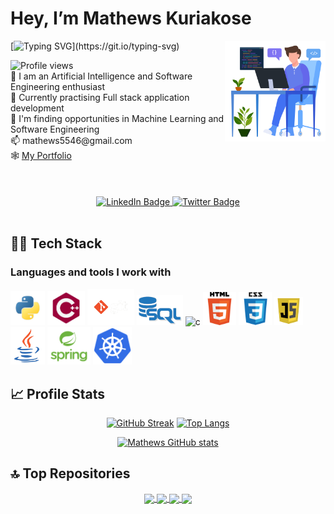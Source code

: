 <h1> Hey, I’m Mathews Kuriakose </h1>

<img src="./images/—Pngtree—programmers working at home_8954697.png" width="32%" alt="vector" align="right"> 

[![Typing SVG](https://readme-typing-svg.herokuapp.com?font=Montserrat&color=blue&vCenter=true&lines=Software+Engineer+👨‍💻;Full+Stack+Dev+👨‍💻;Programmer+💻;)](https://git.io/typing-svg)

<img src="https://komarev.com/ghpvc/?username=MathewzVk&style=flat-square&color=blue" alt="Profile views"/>
<div align = "left">
  👀 I am an Artificial Intelligence and Software Engineering enthusiast<br>
  🤖 Currently practising Full stack application development<br>
  📖 I'm finding opportunities in Machine Learning and Software Engineering<br>
  📫 mathews5546@gmail.com <br> 
  🕸️ <a href = "https://mathews-kuriakose.netlify.app/">My Portfolio</a>

  </div>
<br>
<br>
<br>

<div id="badges" align = "center">

  <a href="https://www.linkedin.com/in/mathews-kuriakose-34841a22b">
    <img src="https://img.shields.io/badge/LinkedIn-0072b1?style=for-the-badge&logo=linkedin&logoColor=white" alt="LinkedIn Badge"/>
  </a>
  <a href="https://x.com/Mathewz22Vk?t=XpW_tgou4vqsPJpyE-Giqg&s=09">
    <img src="https://img.shields.io/badge/Twitter-1DA1F2?style=for-the-badge&logo=twitter&logoColor=white" alt="Twitter Badge"/>
  </a>
</div>

<br>

## 👩‍💻 Tech Stack
### Languages and tools I work with
<div>
<img height="55" alt="python" src="https://raw.githubusercontent.com/github/explore/80688e429a7d4ef2fca1e82350fe8e3517d3494d/topics/python/python.png">
<img height="55" alt="cpp" src="images/534-5342172_c-language-course-c-logo-removebg-preview (1).png">
<img width="75" alt="git" src="./images/git-removebg-preview.png">
<img height="48" alt="sql" src="./images/sql2-compressed-1-removebg-preview.png">
<img height="50" alt="c" src="https://fekir.info/img/c-logo.png">
<img height="53" alt="html" src="https://raw.githubusercontent.com/github/explore/5c058a388828bb5fde0bcafd4bc867b5bb3f26f3/topics/html/html.png">
<img height="53" alt="css" src="https://raw.githubusercontent.com/github/explore/80688e429a7d4ef2fca1e82350fe8e3517d3494d/topics/css/css.png"> 
<img height="45" alt="js" src="./images/456-4562295_library-of-javascript-icon-graphic-freeuse-png-files-removebg-preview.png"> 
<img height="60" alt="Java" src="./images/pnghut_java-programmer-computer-programming-logo-language.png">
<img height="60" alt="Spring" src="./images/pngwing.com.png">
<img height="60" alt="Spring" src="./images/58480a44cef1014c0b5e4917.png">

</div>


## 📈 Profile Stats
<div align = "center">
  
[![GitHub Streak](https://github-readme-streak-stats.herokuapp.com/?user=MathewzVk&theme=transparent&hide_border=true)](https://git.io/streak-stats)           [![Top Langs](https://github-readme-stats.vercel.app/api/top-langs/?username=MathewzVk&layout=compact&theme=transparent&hide_border=true)](https://github.com/MathewzVk/github-readme-stats)

[![Mathews GitHub stats](https://github-readme-stats.vercel.app/api?username=MathewzVk&show_icons=true&theme=transparent&hide_border=true&hide_title=true)](https://github.com/MathewzVk)
</p>
  </div>

## 🔝 Top Repositories
<div align = "center">
<a href="https://github.com/MathewzVk/cv-parser-backend">
  <img align="center" src="https://github-readme-stats.vercel.app/api/pin/?username=MathewzVk&repo=cv-parser-backend&theme=transparent" />
</a>
<a href="https://github.com/MathewzVk/crowd-funding-dapp">
  <img align="center" src="https://github-readme-stats.vercel.app/api/pin/?username=MathewzVk&repo=crowd-funding-dapp&theme=transparent" />
</a>
<a href="https://github.com/MathewzVk/hestia-ctf">
  <img align="center" src="https://github-readme-stats.vercel.app/api/pin/?username=MathewzVk&repo=hestia-ctf&theme=transparent" />
</a>
<a href="https://github.com/MathewzVk/springdatajpademo-with-jpa-hybernate">
  <img align="center" src="https://github-readme-stats.vercel.app/api/pin/?username=MathewzVk&repo=springdatajpademo-with-jpa-hybernate" />
</a>
</div>

<!---
MathewzVk/MathewzVk is a ✨ special ✨ repository because its `README.md` (this file) appears on your GitHub profile.
You can click the Preview link to take a look at your changes.
--->
